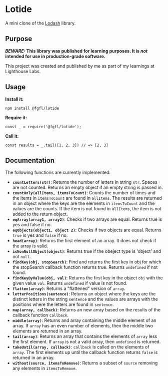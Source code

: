 # Lotide

A mini clone of the [Lodash](https://lodash.com) library.

## Purpose

**_BEWARE:_ This library was published for learning purposes. It is _not_ intended for use in production-grade software.**

This project was created and published by me as part of my learnings at Lighthouse Labs. 

## Usage

**Install it:**

`npm install @fgfl/lotide`

**Require it:**

`const _ = require('@fgfl/lotide');`

**Call it:**

`const results = _.tail([1, 2, 3]) // => [2, 3]`

## Documentation

The following functions are currently implemented:

* **`countLetters(str)`**: Returns the number of letters in string `str`. Spaces are not counted. Returns an empty object if an empty string is passed in.
* **`countOnly(allItems, itemsToCount)`**: Counts the number of times and the items in `itemsToCount` are found in `allItems`. The results are returned in an object where the keys are the elements in `itemsToCount` and the values are the counts. If the item is not found in `allItems`, the item is not added to the return object. 
* **`eqArray(array1, array2)`**: Checks if two arrays are equal. Returns true is yes and false if no.
* **`eqObjects(object1, object 2)`**: Checks if two objects are equal. Returns `true` is yes and `false` if no. 
* **`head(array)`**: Returns the first element of an array. It does not check if the array is valid.
* **`isNonNullObject(object)`**: Returns true if the obeject type is 'object' and not `null`.
* **`findKey(obj, stopSearch)`**: Find and returns the first key in obj for which the stopSearch callback function returns true. Returns `undefined` if not found.
* **`findKeyByValue(obj, val)`**: Returns the first  key in the object `obj` with the given value `val`. Returns `undefined` if value is not found.
* **`flatten(array)`**: Returns a "flattened" version of `array`.
* **`letterPositions(sentence)`**: Returns an object where the keys are the distinct letters in the string `sentence` and the values are arrays with the positions where the letters are found in `sentence`.
* **`map(array, callback)`**: Returns an new array based on the results of the callback function `callback`.
* **`middle(array)`**: Returns and array containing the middle element of an array. If `array` has an even number of elements, then the middle two elements are returned in an array.
* **`tail(array)`**: Returns an array that contains the elements of `array` less the first element. If `array` is not a valid array, then `undefined` is returned.
* **`takeUntil(array, callback)`**: `callback` is called on the elements of `array`. The first elements up until the callback function returns `false` is returned in an array.
* **`without(source, itemsToRemove)`**: Returns a subset of `source` removing any elements in `itemsToRemove`.